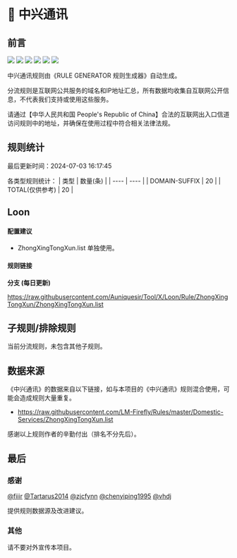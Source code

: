 # 🧸 中兴通讯

## 前言

![](https://shields.io/badge/-移除重复规则-ff69b4) ![](https://shields.io/badge/-DOMAIN与DOMAIN--SUFFIX合并-green) ![](https://shields.io/badge/-DOMAIN--SUFFIX间合并-critical) ![](https://shields.io/badge/-DOMAIN与DOMAIN--KEYWORD合并-9cf) ![](https://shields.io/badge/-DOMAIN--SUFFIX与DOMAIN--KEYWORD合并-blue) ![](https://shields.io/badge/-IP--CIDR(6)合并-blueviolet) 

中兴通讯规则由《RULE GENERATOR 规则生成器》自动生成。

分流规则是互联网公共服务的域名和IP地址汇总，所有数据均收集自互联网公开信息，不代表我们支持或使用这些服务。

请通过【中华人民共和国 People's Republic of China】合法的互联网出入口信道访问规则中的地址，并确保在使用过程中符合相关法律法规。

## 规则统计

最后更新时间：2024-07-03 16:17:45

各类型规则统计：
| 类型 | 数量(条)  | 
| ---- | ----  |
| DOMAIN-SUFFIX | 20  | 
| TOTAL(仅供参考) | 20  | 


## Loon 

#### 配置建议
- ZhongXingTongXun.list 单独使用。

#### 规则链接
**分支 (每日更新)**

https://raw.githubusercontent.com/Auniquesir/Tool/X/Loon/Rule/ZhongXingTongXun/ZhongXingTongXun.list











## 子规则/排除规则


当前分流规则，未包含其他子规则。

## 数据来源

《中兴通讯》的数据来自以下链接，如与本项目的《中兴通讯》规则混合使用，可能会造成规则大量重复。

- https://raw.githubusercontent.com/LM-Firefly/Rules/master/Domestic-Services/ZhongXingTongXun.list


感谢以上规则作者的辛勤付出（排名不分先后）。

## 最后

### 感谢

[@fiiir](https://github.com/fiiir) [@Tartarus2014](https://github.com/Tartarus2014) [@zjcfynn](https://github.com/zjcfynn) [@chenyiping1995](https://github.com/chenyiping1995) [@vhdj](https://github.com/vhdj)

提供规则数据源及改进建议。

### 其他

请不要对外宣传本项目。